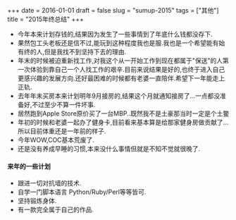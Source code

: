 +++
date = 2016-01-01
draft = false
slug = "sumup-2015"
tags = ["其他"]
title = "2015年终总结"
+++

* 今年本来计划存钱的,结果因为发生了一些事情到了年底什么钱都没存下.
* 果然包工头老板还是信不过,能玩到这种程度我也是服.我也是一个希望能有始有终的人,但是我找不到坚持下去的理由.
* 年末的时候被迫重新找工作,对我这个从一开始工作到现在都属于"保送"的人第一次体验到靠自己一个人找工作的艰辛.目前来说结果是好的,也终于进入自己更感兴趣的发展方向.还好最困难的时候都有老婆一直陪伴.希望下一年能走上正轨.
* 去年年末买房本来计划明年9月接房的,结果这个月就通知接房了...一点都没准备好,不过至少不算一件坏事.
* 居然跑到Apple Store原价买了一台MBP..既然我不是土豪那当时一定是个土鳖
* 年初的时候和老婆一起办了健身卡,目前看来基本算是给那家健身房做贡献了...所以目前体重还是一年前的样子.
* 今年WOW,COC基本荒废了.
* 还是没有养成早睡的习惯,本来没什么事情但就是不知不觉就很晚了.


#### 来年的一些计划
* 跟进一切对抗墙的技术.
* 自学一门脚本语言 Python/Ruby/Perl等等皆可.
* 坚持锻炼身体.
* 有一款完全属于自己的作品.